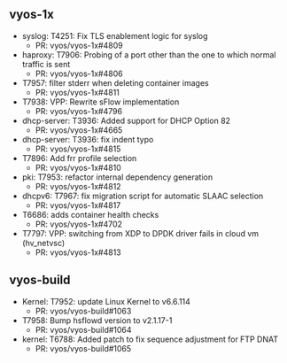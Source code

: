 ## vyos-1x
- syslog: T4251: Fix TLS enablement logic for syslog
   - PR: vyos/vyos-1x#4809
- haproxy: T7906: Probing of a port other than the one to which normal traffic is sent
   - PR: vyos/vyos-1x#4806
- T7957: filter stderr when deleting container images
   - PR: vyos/vyos-1x#4811
- T7938: VPP: Rewrite sFlow implementation
   - PR: vyos/vyos-1x#4796
- dhcp-server: T3936: Added support for DHCP Option 82
   - PR: vyos/vyos-1x#4665
- dhcp-server: T3936: fix indent typo
   - PR: vyos/vyos-1x#4815
- T7896: Add frr profile selection
   - PR: vyos/vyos-1x#4810
- pki: T7953: refactor internal dependency generation
   - PR: vyos/vyos-1x#4812
- dhcpv6: T7967: fix migration script for automatic SLAAC selection
   - PR: vyos/vyos-1x#4817
- T6686: adds container health checks
   - PR: vyos/vyos-1x#4702
- T7797: VPP: switching from XDP to DPDK driver fails in cloud vm (hv_netvsc)
   - PR: vyos/vyos-1x#4813


## vyos-build
- Kernel: T7952: update Linux Kernel to v6.6.114
   - PR: vyos/vyos-build#1063
- T7958: Bump hsflowd version to v2.1.17-1
   - PR: vyos/vyos-build#1064
- kernel: T6788: Added patch to fix sequence adjustment for FTP DNAT
   - PR: vyos/vyos-build#1065


